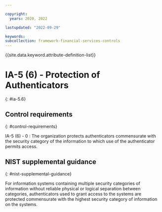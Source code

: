 ```yaml
---

copyright:
  years: 2020, 2022

lastupdated: "2022-09-29"

keywords: 
subcollection: framework-financial-services-controls
---
```


{{site.data.keyword.attribute-definition-list}}

               
# IA-5 (6) - Protection of Authenticators
{: #ia-5.6}

## Control requirements
{: #control-requirements}

IA-5 (6) - 0
    : The organization protects authenticators commensurate with the security category of the information to which use of the authenticator permits access.

## NIST supplemental guidance
{: #nist-supplemental-guidance}

For information systems containing multiple security categories of information without reliable physical or logical separation between categories, authenticators used to grant access to the systems are protected commensurate with the highest security category of information on the systems.



